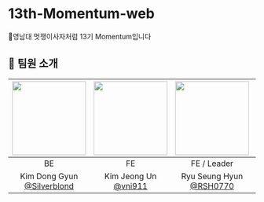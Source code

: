 # 13th-Momentum-web
🦁영남대 멋쟁이사자처럼 13기 Momentum입니다


## 👥 팀원 소개


| <img src="https://github.com/user-attachments/assets/68c4724a-4ee6-4fe2-bf5c-02733f0c829e" width="150" height="150"/> | <img src="https://github.com/user-attachments/assets/8903ec16-a1fc-4dd6-9323-2e2c91145b3a" width="150" height="150"/> | <img src="https://github.com/user-attachments/assets/09c58422-e75a-4ead-bf91-75c68576cd65" width="150" height="150"/> | <img src="https://github.com/user-attachments/assets/5b85e144-604b-408f-ab69-1ebb1d67b46a" width="150" height="150"/> | <img src="https://github.com/user-attachments/assets/ad9611a9-a9e0-4c2c-9792-26b0358eb0ff" width="150" height="150"/> | <img src="https://github.com/user-attachments/assets/f6673f72-dca9-4437-90f3-d1b855fa2b22" width="150" height="150"/> |
|:-------------------------------------------------------------------------------------------:|:-------------------------------------------------------------------------------------------:|:-------------------------------------------------------------------------------------------:|:-------------------------------------------------------------------------------------------:|:-------------------------------------------------------------------------------------------:|:-------------------------------------------------------------------------------------------:|
|                                             BE                                              |                                             FE                                              |                                             FE / Leader                                             |                                             FE                                             |                                             P&D                                              |                                             BE                                              |
|                     Kim Dong Gyun<br/>[@Silverblond](https://github.com/Silverblond)                     |                  Kim Jeong Un<br/>[@vni911](https://github.com/vni911)                   |                      Ryu Seung Hyun<br/>[@RSH0770](https://github.com/RSH0770)                      |           Cho Eun Byeol<br/>[@eveveev](https://github.com/eveveev)           |           Choi Seon Woo<br/>[@choibyeoli](https://github.com/choibyeoli)           |           Han Su Bin<br/>[@hansubsub](https://github.com/hansubsub)           |

